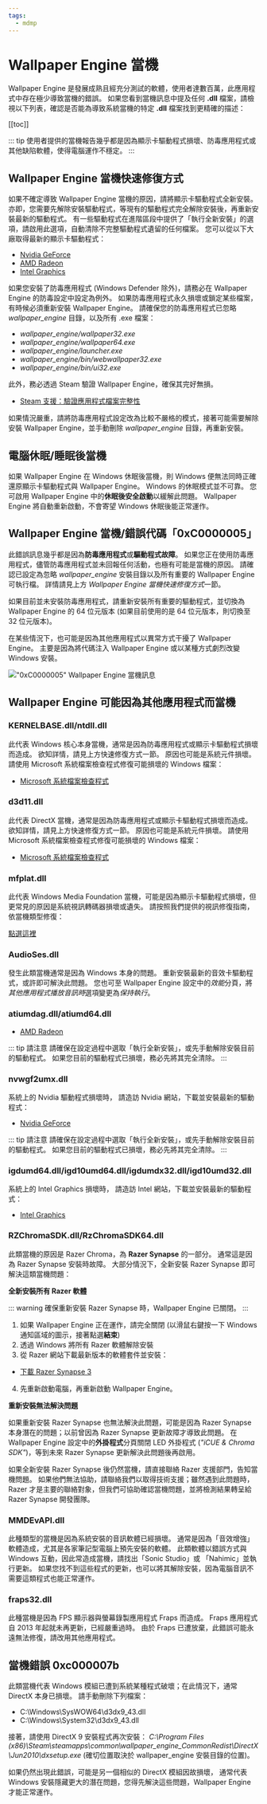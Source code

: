 ```yaml
---
tags:
  - mdmp
---
```


# Wallpaper Engine 當機

Wallpaper Engine 是發展成熟且經充分測試的軟體，使用者達數百萬，此應用程式中存在極少導致當機的錯誤。 如果您看到當機訊息中提及任何 **.dll** 檔案，請檢視以下列表，確認是否能為導致系統當機的特定 **.dll** 檔案找到更精確的描述：

[[toc]]

::: tip
使用者提供的當機報告幾乎都是因為顯示卡驅動程式損壞、防毒應用程式或其他缺陷軟體，使得電腦運作不穩定。
:::

## Wallpaper Engine 當機快速修復方式

如果不確定導致 Wallpaper Engine 當機的原因，請將顯示卡驅動程式全新安裝。 亦即，您需要先解除安裝驅動程式，等現有的驅動程式完全解除安裝後，再重新安裝最新的驅動程式。 有一些驅動程式在進階區段中提供了「執行全新安裝」的選項，請啟用此選項，自動清除不完整驅動程式遺留的任何檔案。 您可以從以下大廠取得最新的顯示卡驅動程式：

* [Nvidia GeForce](https://www.nvidia.com/Download/index.aspx)
* [AMD Radeon](https://www.amd.com/support)
* [Intel Graphics](https://downloadcenter.intel.com/product/80939/Graphics-Drivers)

如果您安裝了防毒應用程式 (Windows Defender 除外)，請務必在 Wallpaper Engine 的防毒設定中設定為例外。 如果防毒應用程式永久損壞或鎖定某些檔案，有時候必須重新安裝 Wallpaper Engine。 請確保您的防毒應用程式已忽略 *wallpaper_engine* 目錄，以及所有 .exe 檔案：

* *wallpaper_engine/wallpaper32.exe*
* *wallpaper_engine/wallpaper64.exe*
* *wallpaper_engine/launcher.exe*
* *wallpaper_engine/bin/webwallpaper32.exe*
* *wallpaper_engine/bin/ui32.exe*

此外，務必透過 Steam 驗證 Wallpaper Engine，確保其完好無損。

* [Steam 支援：驗證應用程式檔案完整性](https://support.steampowered.com/kb_article.php?ref=2037-QEUH-3335)

如果情況嚴重，請將防毒應用程式設定改為比較不嚴格的模式，接著可能需要解除安裝 Wallpaper Engine，並手動刪除 *wallpaper_engine* 目錄，再重新安裝。

## 電腦休眠/睡眠後當機

如果 Wallpaper Engine 在 Windows 休眠後當機，則 Windows 便無法同時正確還原顯示卡驅動程式與 Wallpaper Engine。 Windows 的休眠模式並不可靠。 您可啟用 Wallpaper Engine 中的**休眠後安全啟動**以緩解此問題。 Wallpaper Engine 將自動重新啟動，不會寄望 Windows 休眠後能正常運作。

## Wallpaper Engine 當機/錯誤代碼「0xC0000005」

此錯誤訊息幾乎都是因為**防毒應用程式**或**驅動程式故障**。 如果您正在使用防毒應用程式，儘管防毒應用程式並未回報任何活動，也極有可能是當機的原因。 請確認已設定為忽略 *wallpaper_engine* 安裝目錄以及所有重要的 Wallpaper Engine 可執行檔。 詳情請見上方 *Wallpaper Engine 當機快速修復方式*一節。

如果目前並未安裝防毒應用程式，請重新安裝所有重要的驅動程式，並切換為 Wallpaper Engine 的 64 位元版本 (如果目前使用的是 64 位元版本，則切換至 32 位元版本)。

在某些情況下，也可能是因為其他應用程式以異常方式干擾了 Wallpaper Engine。 主要是因為將代碼注入 Wallpaper Engine 或以某種方式劇烈改變 Windows 安裝。

!["0xC0000005" Wallpaper Engine 當機訊息](/img/faq/0xC0000005.png)

## Wallpaper Engine 可能因為其他應用程式而當機

### KERNELBASE.dll/ntdll.dll

此代表 Windows 核心本身當機，通常是因為防毒應用程式或顯示卡驅動程式損壞而造成。 欲知詳情，請見上方快速修復方式一節。 原因也可能是系統元件損壞。 請使用 Microsoft 系統檔案檢查程式修復可能損壞的 Windows 檔案：

* [Microsoft 系統檔案檢查程式](https://support.microsoft.com/zh-tw/help/929833/use-the-system-file-checker-tool-to-repair-missing-or-corrupted-system)

### d3d11.dll

此代表 DirectX 當機，通常是因為防毒應用程式或顯示卡驅動程式損壞而造成。 欲知詳情，請見上方快速修復方式一節。 原因也可能是系統元件損壞。 請使用 Microsoft 系統檔案檢查程式修復可能損壞的 Windows 檔案：

* [Microsoft 系統檔案檢查程式](https://support.microsoft.com/en-us/help/929833/use-the-system-file-checker-tool-to-repair-missing-or-corrupted-system)

### mfplat.dll

此代表 Windows Media Foundation 當機，可能是因為顯示卡驅動程式損壞，但更常見的原因是系統視訊轉碼器損壞或遺失。 請按照我們提供的視訊修復指南，依當機類型修復：

[點選這裡](/noshow/notplaying.html)

### AudioSes.dll

發生此類當機通常是因為 Windows 本身的問題。 重新安裝最新的音效卡驅動程式，或許即可解決此問題。 您也可至 Wallpaper Engine 設定中的*效能*分頁，將*其他應用程式播放音訊時*選項變更為*保持執行*。

### atiumdag.dll/atiumd64.dll

* [AMD Radeon](https://www.amd.com/support)

::: tip
請注意 請確保在設定過程中選取「執行全新安裝」，或先手動解除安裝目前的驅動程式。 如果您目前的驅動程式已損壞，務必先將其完全清除。
:::

### nvwgf2umx.dll

系統上的 Nvidia 驅動程式損壞時， 請造訪 Nvidia 網站，下載並安裝最新的驅動程式：

* [Nvidia GeForce](https://www.nvidia.com/Download/index.aspx)

::: tip
請注意 請確保在設定過程中選取「執行全新安裝」，或先手動解除安裝目前的驅動程式。 如果您目前的驅動程式已損壞，務必先將其完全清除。
:::

### igdumd64.dll/igd10umd64.dll/igdumdx32.dll/igd10umd32.dll

系統上的 Intel Graphics 損壞時， 請造訪 Intel 網站，下載並安裝最新的驅動程式：

* [Intel Graphics](https://downloadcenter.intel.com/product/80939/Graphics-Drivers)

### RZChromaSDK.dll/RzChromaSDK64.dll

此類當機的原因是 Razer Chroma，為 **Razer Synapse** 的一部分。 通常這是因為 Razer Synapse 安裝時故障。 大部分情況下，全新安裝 Razer Synapse 即可解決這類當機問題：

**全新安裝所有 Razer 軟體**

::: warning
確保重新安裝 Razer Synapse 時，Wallpaper Engine 已關閉。
:::

1. 如果 Wallpaper Engine 正在運作，請完全關閉 (以滑鼠右鍵按一下 Windows 通知區域的圖示，接著點選**結束**)
2. 透過 Windows 將所有 Razer 軟體解除安裝
3. 從 Razer 網站下載最新版本的軟體套件並安裝：

* [下載 Razer Synapse 3](https://www.razer.com/synapse-3)

4. 先重新啟動電腦，再重新啟動 Wallpaper Engine。

**重新安裝無法解決問題**

如果重新安裝 Razer Synapse 也無法解決此問題，可能是因為 Razer Synapse 本身潛在的問題；以前曾因為 Razer Synapse 更新故障才導致此問題。 在 Wallpaper Engine 設定中的**外掛程式**分頁關閉 LED 外掛程式 (*"iCUE & Chroma SDK"*)，等到未來 Razer Synapse 更新解決此問題後再啟用。

如果全新安裝 Razer Synapse 後仍然當機，請直接聯絡 Razer 支援部門，告知當機問題。 如果他們無法協助，請聯絡我們以取得技術支援；雖然遇到此問題時，Razer 才是主要的聯絡對象，但我們可協助確認當機問題，並將檢測結果轉呈給 Razer Synapse 開發團隊。

### MMDEvAPI.dll

此種類型的當機是因為系統安裝的音訊軟體已經損壞。 通常是因為「音效增強」軟體造成，尤其是各家筆記型電腦上預先安裝的軟體。 此類軟體以錯誤方式與 Windows 互動，因此常造成當機，請找出「Sonic Studio」或 「Nahimic」並執行更新。 如果您找不到這些程式的更新，也可以將其解除安裝，因為電腦音訊不需要這類程式也能正常運作。

### fraps32.dll

此種當機是因為 FPS 顯示器與螢幕錄製應用程式 Fraps 而造成。 Fraps 應用程式自 2013 年起就未再更新，已經嚴重過時。 由於 Fraps 已遭放棄，此錯誤可能永遠無法修復，請改用其他應用程式。

## 當機錯誤 0xc000007b

此類當機代表 Windows 模組已遭到系統某種程式破壞；在此情況下，通常 DirectX 本身已損壞。 請手動刪除下列檔案：

* C:\Windows\SysWOW64\d3dx9_43.dll
* C:\Windows\System32\d3dx9_43.dll

接著，請使用 DirectX 9 安裝程式再次安裝： *C:\Program Files (x86)\Steam\steamapps\common\wallpaper_engine\_CommonRedist\DirectX\Jun2010\dxsetup.exe* (確切位置取決於 wallpaper_engine 安裝目錄的位置)。

如果仍然出現此錯誤，可能是另一個相似的 DirectX 模組因故損壞， 通常代表 Windows 安裝隱藏更大的潛在問題，您得先解決這些問題，Wallpaper Engine 才能正常運作。